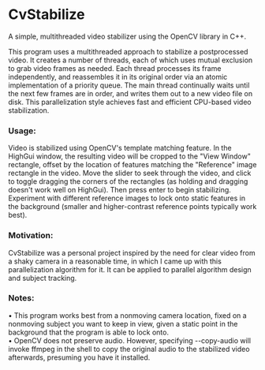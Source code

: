 # CvStabilize
A simple, multithreaded video stabilizer using the OpenCV library in C++.  

  This program uses a multithreaded approach to stabilize a postprocessed video. It creates a number of threads, each of which uses mutual exclusion to grab video frames as needed. Each thread processes its frame independently, and reassembles it in its original order via an atomic implementation of a priority queue. The main thread continually waits until the next few frames are in order, and writes them out to a new video file on disk. This parallelization style achieves fast and efficient CPU-based video stabilization.
  
 ### Usage:
  Video is stabilized using OpenCV's template matching feature. In the HighGui window, the resulting video will be cropped to the "View Window" rectangle, offset by the location of features matching the "Reference" image rectangle in the video. Move the slider to seek through the video, and click to toggle dragging the corners of the rectangles (as holding and dragging doesn't work well on HighGui). Then press enter to begin stabilizing. Experiment with different reference images to lock onto static features in the background (smaller and higher-contrast reference points typically work best).
    
 ### Motivation:
  CvStabilize was a personal project inspired by the need for clear video from a shaky camera in a reasonable time, in which I came up with this parallelization algorithm for it. It can be applied to parallel algorithm design and subject tracking.
  
### Notes:
  • This program works best from a nonmoving camera location, fixed on a nonmoving subject you want to keep in view, given a static point in the background that the program is able to lock onto.  
  • OpenCV does not preserve audio. However, specifying --copy-audio will invoke ffmpeg in the shell to copy the original audio to the stabilized video afterwards, presuming you have it installed.

